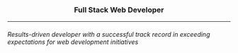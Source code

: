<h3 align="center">Full Stack Web Developer</h3> 

--- 
<h6>Results-driven developer with a successful track record in exceeding expectations for web development initiatives</h6>
